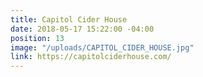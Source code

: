 ```yaml
---
title: Capitol Cider House
date: 2018-05-17 15:22:00 -04:00
position: 13
image: "/uploads/CAPITOL_CIDER_HOUSE.jpg"
link: https://capitolciderhouse.com/
---
```


